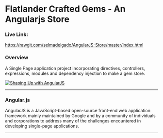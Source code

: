 # Flatlander Crafted Gems - An Angularjs Store

### Live Link: 
https://rawgit.com/selmadelgado/AngularJS-Store/master/index.html


### Overview

A Single Page application project incorporating directives, controllers, expressions, modules and dependency injection to make a gem store. 


[![Shaping Up with AngularJS](https://imgur.com/a/t52gwpk)](https://www.youtube.com/watch?v=9Au3Rx2fDf4&feature=youtu.be "Shaping Up with AngularJS")


- - -

### Angular.js

AngularJS is a JavaScript-based open-source front-end web application framework mainly maintained by Google and by a community of individuals and corporations to address many of the challenges encountered in developing single-page applications.

- - -


